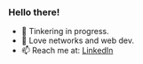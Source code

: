 ### Hello there!

- 🔭 Tinkering in progress.
- 🌱 Love networks and web dev.
- 📫 Reach me at: <a href="https://linkedin.com/in/kaushik-ravishankar/">LinkedIn</a>
